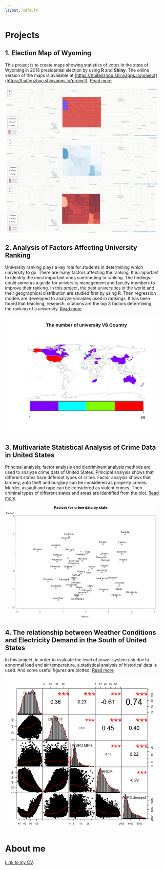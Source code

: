 ```yaml
---
layout: default
---
```



# [](#header-1)Projects

## [](#header-2)1. Election Map of Wyoming

This project is to create maps showing statistics of votes in the state of Wyoming in 2016 presidential election by using **R** and **Shiny**. The online version of the maps is available at [https://huifenzhou.shinyapps.io/project](https://huifenzhou.shinyapps.io/project). [Read more](election-map)

![](map.PNG)

## [](#header-2)2. Analysis of Factors Affecting University Ranking

University ranking plays a key role for students in determining which university to go. There are many factors affecting the ranking. It is important to identify the most important ones contributing to ranking. The findings could serve as a guide for university management and faculty members to improve their ranking. In this project, the best universities in the world and their geographical distribution are studied first by using R. Then regression models are developed to analyze variables used in rankings. It has been found that teaching, research, citations are the top 3 factors determining the ranking of a university. [Read more](university-ranking)

![](univeristy-distribution.png)

## [](#header-3)3. Multivariate Statistical Analysis of Crime Data in United States

Principal analysis, factor analysis and discriminant analysis methods are used to analyze crime data of United States. Principal analysis shows that different states have different types of crime. Factor analysis shows that larceny, auto theft and burglary can be considered as property crimes. Murder, assault and rape can be considered as violent crimes. Then criminal types of different states and areas are identified from the plot. [Read more](crime-data)

![](crime-data-1.png)


## [](#header-4)4. The relationship between Weather Conditions and Electricity Demand in the South of United States

In this project, in order to evaluate the level of power system risk due to abnormal load and air temperature, a statistical analysis of historical data is used. And some useful figures are plotted. [Read more](weather-electricity-demand)

![](weather-1.png)

# [](#header-5)About me

[Link to my CV](cv).

